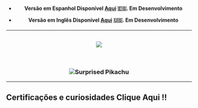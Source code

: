 <h4 align="center">

- Versão em Espanhol Disponível [Aqui](   ) 🇪🇸. **Em Desenvolvimento**

- Versão em Inglês Disponível [Aqui](   ) 🇺🇸. **Em Desenvolvimento**

  </h4>

--------

<h2 
<h3 align="center">
  <img
     src="https://readme-typing-svg.herokuapp.com/?font=Righteous&size=35&center=true&vCenter=true&width=500&height=70&duration=4000&lines=Bem+Vindo!+📖;+Veja+Minhas+Certificações+✨️;"/>
</h2>
 <br/l>
 
 <h3 align="center"> 
   
![Surprised Pikachu](https://gifdb.com/images/high/shook-gif-file-2872kb-ikd1qlf9ri5id07v.gif)

------

<h2> Certificações e curiosidades Clique Aqui !! </h2>

[]()
